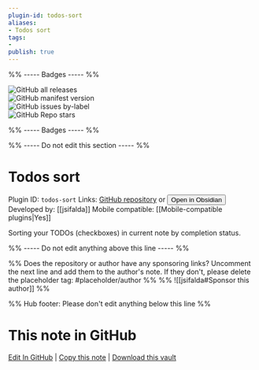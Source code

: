```yaml
---
plugin-id: todos-sort
aliases:
- Todos sort
tags: 
- 
publish: true
---
```


%% ----- Badges ----- %%

![GitHub all releases](https://img.shields.io/github/downloads/jsifalda/obsidian-todos-sort/total?color=573E7A&logo=github&style=for-the-badge)   
![GitHub manifest version](https://img.shields.io/github/manifest-json/v/jsifalda/obsidian-todos-sort?color=573E7A&logo=github&style=for-the-badge)   
![GitHub issues by-label](https://img.shields.io/github/issues/jsifalda/obsidian-todos-sort/help%20wanted?color=573E7A&logo=github&style=for-the-badge)   
![GitHub Repo stars](https://img.shields.io/github/stars/jsifalda/obsidian-todos-sort?color=573E7A&logo=github&style=for-the-badge)

%% ----- Badges ----- %%

%% ----- Do not edit this section ----- %%

# Todos sort

Plugin ID: `todos-sort`
Links: [GitHub repository](https://github.com/jsifalda/obsidian-todos-sort) or [<button id=HH>Open in Obsidian</button>](obsidian://show-plugin?id=todos-sort)
Developed by: [[jsifalda]]
Mobile compatible: [[Mobile-compatible plugins|Yes]]

Sorting your TODOs (checkboxes) in current note by completion status.

%% ----- Do not edit anything above this line ----- %% 

%% Does the repository or author have any sponsoring links? Uncomment the next line and add them to the author's note. If they don't, please delete the placeholder tag: #placeholder/author %%
%% ![[jsifalda#Sponsor this author]] %%

%% Hub footer: Please don't edit anything below this line %%

# This note in GitHub

<span class="git-footer">[Edit In GitHub](https://github.dev/obsidian-community/obsidian-hub/blob/main/02%20-%20Community%20Expansions/02.05%20All%20Community%20Expansions/Plugins/todos-sort.md "git-hub-edit-note") | [Copy this note](https://raw.githubusercontent.com/obsidian-community/obsidian-hub/main/02%20-%20Community%20Expansions/02.05%20All%20Community%20Expansions/Plugins/todos-sort.md "git-hub-copy-note") | [Download this vault](https://github.com/obsidian-community/obsidian-hub/archive/refs/heads/main.zip "git-hub-download-vault") </span>
